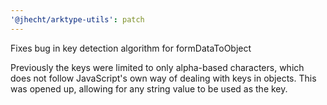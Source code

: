 ```yaml
---
'@jhecht/arktype-utils': patch
---
```


Fixes bug in key detection algorithm for formDataToObject

Previously the keys were limited to only alpha-based characters, which does not follow JavaScript's own
way of dealing with keys in objects. This was opened up, allowing for any string value to be used as the key.
